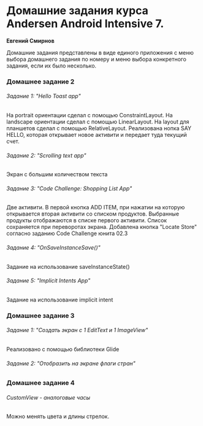 # Домашние задания курса Andersen Android Intensive 7.

**Евгений Смирнов**

Домашние задания представлены в виде единого приложения с меню выбора домашнего задания по номеру и
меню выбора конкретного задания, если их было несколько.

### Домашнее задание 2

###### Задание 1: "Hello Toast app"

На portrait ориентации сделал с помощью ConstraintLayout. На landscape ориентации сделал с помощью
LinearLayout. На layout для планшетов сделал с помощью RelativeLayout. Реализована нопка SAY HELLO,
которая открывает новое активити и передает туда текущий счет.

###### Задание 2: "Scrolling text app"

Экран с большим количеством текста

###### Задание 3: "Code Challenge: Shopping List App"

Две активити. В первой кнопка ADD ITEM, при нажатии на которую открывается вторая активити со
списком продуктов. Выбранные продукты отображаются в списке первого активити. Список сохраняется при
переворотах экрана. Добавлена кнопка "Locate Store" согласно заданию Code Challenge юнита 02.3

###### Задание 4: "OnSaveInstanceSave()"

Задание на использование saveInstanceState()

###### Задание 5: "Implicit Intents App"

Задание на использование implicit intent

### Домашнее задание 3

###### Задание 1: "Создать экран с 1 EditText и 1 ImageView"

Реализовано с помощью библиотеки Glide

###### Задание 2: "Отобразить на экране флаги стран"

### Домашнее задание 4

###### CustomView - аналоговые часы

Можно менять цвета и длины стрелок.
